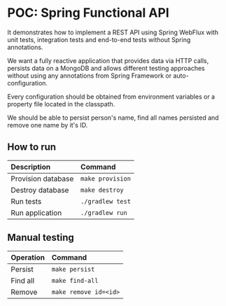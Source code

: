 # POC: Spring Functional API

It demonstrates how to implement a REST API using Spring WebFlux with unit tests, integration tests and end-to-end tests without Spring annotations.

We want a fully reactive application that provides data via HTTP calls, persists data on a MongoDB and allows different testing approaches without using any annotations from Spring Framework or auto-configuration.

Every configuration should be obtained from environment variables or a property file located in the classpath.

We should be able to persist person's name, find all names persisted and remove one name by it's ID.

## How to run

| Description | Command |
| :-- | :-- |
| Provision database | `make provision` |
| Destroy database | `make destroy` |
| Run tests | `./gradlew test` |
| Run application | `./gradlew run` |

## Manual testing

| Operation | Command |
| :--- | :--- |
| Persist | `make persist` |
| Find all | `make find-all` |
| Remove | `make remove id=<id>` |
